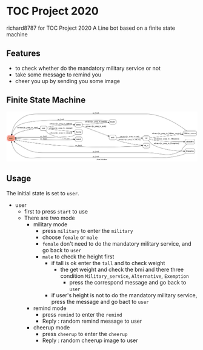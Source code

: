 # TOC Project 2020

richard8787 for TOC Project 2020
A Line bot based on a finite state machine


## Features
* to check whether do the mandatory military service or not
* take some message to remind you
* cheer you up by sending you some image 


## Finite State Machine
![fsm](./img/show-fsm.png)

## Usage
The initial state is set to `user`.

* user
	* first to press `start` to use
	* There are two mode
		* military mode
			* press `military` to enter the `military`
			* choose `female` or `male`
			* `female` don't need to do the mandatory military service, and go back to `user`
			* `male` to check the height first
				* if tall is ok enter the `tall` and to check weight
					* the get weight and check the bmi and there three condition `Military_service`, `Alternative`, `Exemption`
						* press the correspond message and go back to `user`
				* if user's height is not to do the mandatory military service, press the message and go bact to `user`
		* remind mode
			* press `remind` to enter the `remind`
			* Reply : random remind message to user
		* cheerup mode
			* press `cheerup` to enter the `cheerup`
			* Reply : random cheerup image to user




